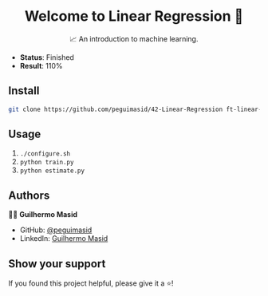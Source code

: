 <h1 align="center">Welcome to Linear Regression 👋</h1>
<p align="center">📈 An introduction to machine learning.</p>

- **Status**: Finished
- **Result**: 110%

## Install

```sh
git clone https://github.com/peguimasid/42-Linear-Regression ft-linear-regression
```

## Usage

1. `./configure.sh`
2. `python train.py`
3. `python estimate.py`

## Authors

👦🏼 **Guilhermo Masid**

- GitHub: [@peguimasid](https://github.com/peguimasid)
- LinkedIn: [Guilhermo Masid](https://linkedin.com/in/guilhermo-masid-494677b8)

## Show your support

If you found this project helpful, please give it a ⭐️!
